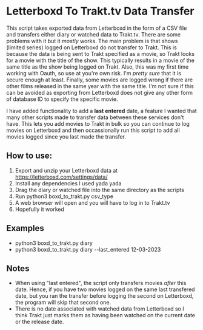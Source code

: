 # Letterboxd To Trakt.tv Data Transfer

This script takes exported data from Letterboxd in the form of a CSV file and transfers either diary or watched data to Trakt.tv. There are some problems with it but it *mostly* works.
The main problem is that shows (limited series) logged on Letterboxd do not transfer to Trakt. This is because the data is being sent to Trakt specified as a movie, so Trakt looks for a movie with the title
of the show. This typically results in a movie of the same title as the show being logged on Trakt. Also, this was my first time working with Oauth, so use at you're own risk. I'm *pretty sure* that it is secure
enough at least. Finally, some movies are logged wrong if there are other films released in the same year with the same title. I'm not sure if this can be avoided as exporting from Letterboxd does not give any
other form of database ID to specify the specific movie. 

I have added functionality to add a **last entered** date, a feature I wanted that many other scripts made to transfer data between these services don't have. This lets you add movies to Trakt in bulk
so you can continue to log movies on Letterboxd and then occassionally run this script to add all movies logged since you last made the transfer. 

## How to use:
1. Export and unzip your Letterboxd data at https://letterboxd.com/settings/data/
2. Install any dependencies I used yada yada
3. Drag the diary or watched file into the same directory as the scripts
4. Run python3 boxd_to_trakt.py csv_type
5. A web browser will open and you will have to log in to Trakt.tv
6. Hopefully it worked

## Examples
* python3 boxd_to_trakt.py diary
* python3 boxd_to_trakt.py diary --last_entered 12-03-2023

## Notes
* When using "last entered", the script only transfers movies *after* this date. Hence, if you have two movies logged on the same last transfered date, but you ran the transfer before logging the
second on Letterboxd, the program will skip that second one.
* There is no date associated with watched data from Letterboxd so I think Trakt just marks them as having been watched on the current date or the release date. 
